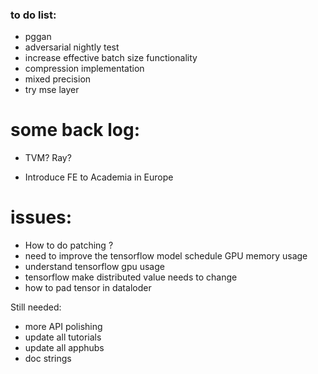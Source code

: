 
### to do list:
* pggan
* adversarial nightly test
* increase effective batch size functionality
* compression implementation
* mixed precision
* try mse layer

# some back log:
* TVM? Ray?

* Introduce FE to Academia in Europe


# issues:
* How to do patching ?
* need to improve the tensorflow model schedule GPU memory usage
* understand tensorflow gpu usage
* tensorflow make distributed value needs to change
* how to pad tensor in dataloder

Still needed:
* more API polishing
* update all tutorials
* update all apphubs
* doc strings
